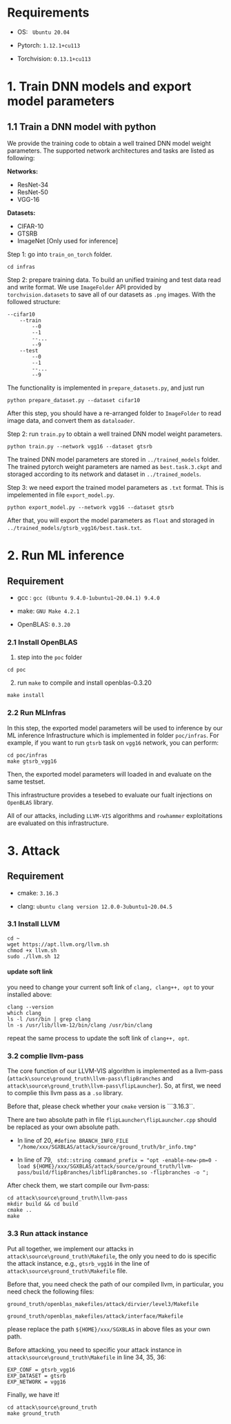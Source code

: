 # Requirements
* OS: ``` Ubuntu 20.04```

* Pytorch: ```1.12.1+cu113```

* Torchvision: ```0.13.1+cu113 ```

# 1. Train DNN models and export model parameters

## 1.1 Train a DNN model with python
We provide the training code to obtain a well trained DNN model weight parameters. The supported network architectures and tasks are listed as following:

**Networks:** 
* ResNet-34
* ResNet-50
* VGG-16

**Datasets:**
* CIFAR-10
* GTSRB
* ImageNet [Only used for inference]

Step 1: go into ```train_on_torch``` folder.

```
cd infras
```

Step 2: prepare training data. To build an unified training and test data read and write format. We use ```ImageFolder``` API provided by ```torchvision.datasets``` to save all of our datasets as ```.png``` images. With the followed structure:
```
--cifar10
    --train
        --0
        --1
        --...
        --9
    --test
        --0
        --1
        --...
        --9
```

The functionality is implemented in ```prepare_datasets.py```, and just run 

```
python prepare_dataset.py --dataset cifar10
``` 
After this step, you should have a re-arranged folder to ```ImageFolder``` to read image data, and convert them as ```dataloader```.


Step 2: run ```train.py``` to obtain a well trained DNN model weight parameters. 

```
python train.py --network vgg16 --dataset gtsrb
```

The trained DNN model parameters are stored in ```../trained_models``` folder. The trained pytorch weight parameters are named as ```best.task.3.ckpt``` and storaged according to its network and dataset in ```../trained_models```.

Step 3: we need export the trained model parameters as ```.txt``` format. This is impelemented in file ```export_model.py```.

```
python export_model.py --network vgg16 --dataset gtsrb
```

After that, you will export the model parameters as ```float``` and storaged in ```../trained_models/gtsrb_vgg16/best.task.txt```.



# 2. Run ML inference

## Requirement

* gcc : ```gcc (Ubuntu 9.4.0-1ubuntu1~20.04.1) 9.4.0```

* make: ```GNU Make 4.2.1```

* OpenBLAS: ```0.3.20```


### 2.1 Install OpenBLAS

1. step into the ```poc``` folder 

```
cd poc
```

2. run ```make``` to compile and install openblas-0.3.20
```
make install
```

### 2.2 Run MLInfras

In this step, the exported model parameters will be used to inference by our ML inference Infrastructure which is implemented in folder ```poc/infras```. For example, if you want to run ```gtsrb``` task on ```vgg16``` network, you can perform:

```
cd poc/infras
make gtsrb_vgg16
```
Then, the exported model parameters will loaded in and evaluate on the same testset. 

This infrastructure provides a tesebed to evaluate our fualt injections on ```OpenBLAS``` library. 

All of our attacks, including ```LLVM-VIS``` algorithms and ```rowhammer``` exploitations are evaluated on this infrastructure. 



# 3. Attack 

## Requirement

* cmake: ```3.16.3```

* clang: ```ubuntu clang version 12.0.0-3ubuntu1~20.04.5```


### 3.1 Install LLVM

```
cd ~
wget https://apt.llvm.org/llvm.sh
chmod +x llvm.sh
sudo ./llvm.sh 12
```

#### update soft link 
you need to change your current soft link of ```clang, clang++, opt``` to your installed above:

```
clang --version
which clang
ls -l /usr/bin | grep clang
ln -s /usr/lib/llvm-12/bin/clang /usr/bin/clang
```

repeat the same process to update the soft link of ```clang++, opt```.

### 3.2 complie llvm-pass 

The core function of our LLVM-VIS algorithm is implemented as a llvm-pass (```attack\source\ground_truth\llvm-pass\flipBranches``` and ```attack\source\ground_truth\llvm-pass\flipLauncher```). So, at first, we need to complie this llvm pass as a ```.so``` library. 

Before that, please check whether your ```cmake``` version is ```3.16.3``.

There are two absolute path in file ```flipLauncher\flipLauncher.cpp``` should be replaced as your own absolute path. 
* In line of 20, ``` #define BRANCH_INFO_FILE "/home/xxx/SGXBLAS/attack/source/ground_truth/br_info.tmp" ```

* In line of 79, ``` std::string command_prefix = "opt -enable-new-pm=0 -load ${HOME}/xxx/SGXBLAS/attack/source/ground_truth/llvm-pass/build/flipBranches/libflipBranches.so -flipbranches -o ";```

After check them, we start compile our llvm-pass:

```
cd attack\source\ground_truth\llvm-pass
mkdir build && cd build 
cmake ..
make 
```

### 3.3 Run attack instance

Put all together, we implement our attacks in ```attack\source\ground_truth\Makefile```, the only you need to do is specific the attack instance, e.g., ```gtsrb_vgg16``` in the line of ```attack\source\ground_truth\Makefile``` file. 

Before that, you need check the path of our compiled llvm, in particular, you need check the following files:

```
ground_truth/openblas_makefiles/attack/dirvier/level3/Makefile

ground_truth/openblas_makefiles/attack/interface/Makefile

```
please replace the path ```${HOME}/xxx/SGXBLAS``` in above files as your own path. 

Before attacking, you need to specific your attack instance in ```attack\source\ground_truth\Makefile``` in line 34, 35, 36: 

```
EXP_CONF = gtsrb_vgg16
EXP_DATASET = gtsrb
EXP_NETWORK = vgg16
```

Finally, we have it!

```
cd attack\source\ground_truth
make ground_truth
```
